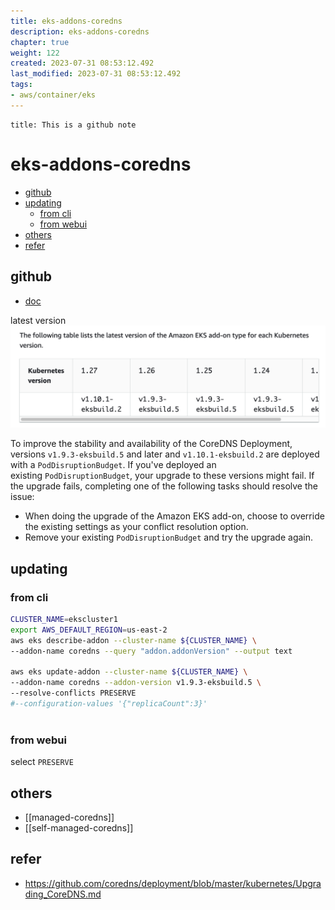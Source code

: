 ```yaml
---
title: eks-addons-coredns
description: eks-addons-coredns
chapter: true
weight: 122
created: 2023-07-31 08:53:12.492
last_modified: 2023-07-31 08:53:12.492
tags: 
- aws/container/eks 
---
```


```ad-attention
title: This is a github note

```

# eks-addons-coredns

- [github](#github)
- [updating](#updating)
	- [from cli](#from-cli)
	- [from webui](#from-webui)
- [others](#others)
- [refer](#refer)


## github

- [doc](https://docs.aws.amazon.com/eks/latest/userguide/managing-coredns.html) 

latest version
![eks-addons-coredns-png-1.png](../../../git-attachment/eks-addons-coredns-png-1.png)

To improve the stability and availability of the CoreDNS Deployment, versions `v1.9.3-eksbuild.5` and later and `v1.10.1-eksbuild.2` are deployed with a `PodDisruptionBudget`. If you've deployed an existing `PodDisruptionBudget`, your upgrade to these versions might fail. If the upgrade fails, completing one of the following tasks should resolve the issue:
- When doing the upgrade of the Amazon EKS add-on, choose to override the existing settings as your conflict resolution option. 
- Remove your existing `PodDisruptionBudget` and try the upgrade again.

## updating
### from cli
```sh
CLUSTER_NAME=ekscluster1
export AWS_DEFAULT_REGION=us-east-2
aws eks describe-addon --cluster-name ${CLUSTER_NAME} \
--addon-name coredns --query "addon.addonVersion" --output text

aws eks update-addon --cluster-name ${CLUSTER_NAME} \
--addon-name coredns --addon-version v1.9.3-eksbuild.5 \
--resolve-conflicts PRESERVE 
#--configuration-values '{"replicaCount":3}'
    
```

### from webui
select `PRESERVE` 

## others
- [[managed-coredns]]
- [[self-managed-coredns]]

## refer
- https://github.com/coredns/deployment/blob/master/kubernetes/Upgrading_CoreDNS.md

